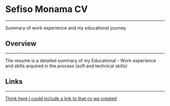 <h1>Sefiso Monama CV</h1><hr>
<p>Summary of work experience and my educational journey</p>

<h2>Overview</h2><hr>
<p>The resume is a detailed summary of my Educational - Work experience and skills arquired in the process  (soft and technical skills)</p> 

<h2>Links</h2><hr>
<a href=#>Think here I could include a link to that cv we created</a>
